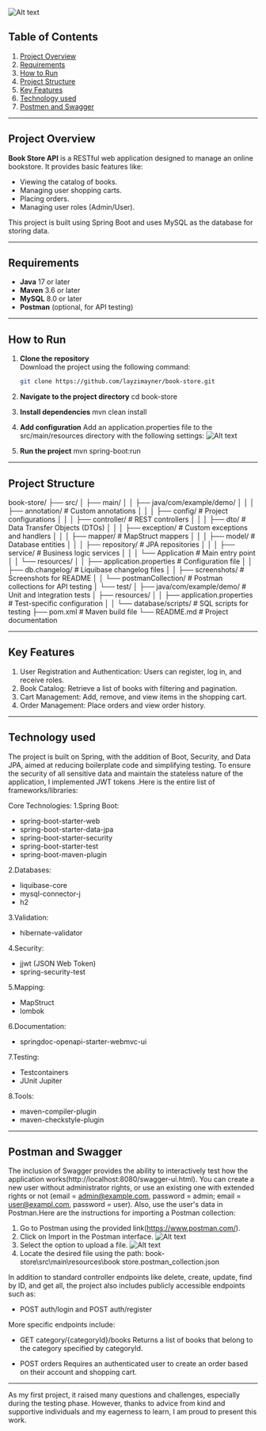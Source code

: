 ![Alt text](screenshot/bookStore.png "book store")

## Table of Contents
1. [Project Overview](#project-overview)
2. [Requirements](#requirements)
3. [How to Run](#how-to-run)
4. [Project Structure](#project-structure)
5. [Key Features](#key-features)
6. [Technology used](#technology-used)
7. [Postmen and Swagger](#postman-and_swagger)

---

## Project Overview
**Book Store API** is a RESTful web application designed to manage an online bookstore. It provides basic features like:
- Viewing the catalog of books.
- Managing user shopping carts.
- Placing orders.
- Managing user roles (Admin/User).

This project is built using Spring Boot and uses MySQL as the database for storing data.

---

## Requirements
- **Java** 17 or later
- **Maven** 3.6 or later
- **MySQL** 8.0 or later
- **Postman** (optional, for API testing)

---

## How to Run

1. **Clone the repository**  
   Download the project using the following command:
   ```bash
   git clone https://github.com/layzimayner/book-store.git

2. **Navigate to the project directory**
   cd book-store

3. **Install dependencies**
   mvn clean install

4. **Add configuration**
   Add an application.properties file to the src/main/resources directory with the following settings:
![Alt text](screenshot/application.propeties.png "Screenshot sample")

5. **Run the project**
   mvn spring-boot:run

---

## Project Structure

book-store/
├── src/
│   ├── main/
│   │   ├── java/com/example/demo/
│   │   │   ├── annotation/      # Custom annotations
│   │   │   ├── config/          # Project configurations
│   │   │   ├── controller/      # REST controllers
│   │   │   ├── dto/             # Data Transfer Objects (DTOs)
│   │   │   ├── exception/       # Custom exceptions and handlers
│   │   │   ├── mapper/          # MapStruct mappers
│   │   │   ├── model/           # Database entities
│   │   │   ├── repository/      # JPA repositories
│   │   │   ├── service/         # Business logic services
│   │   │   └── Application      # Main entry point
│   │   └──  resources/
│   │       ├── application.properties   # Configuration file
│   │       ├── db.changelog/            # Liquibase changelog files
│   │       ├── screenshots/             # Screenshots for README
│   │       └── postmanCollection/       # Postman collections for API testing
│   └── test/
│       ├── java/com/example/demo/       # Unit and integration tests
│       ├── resources/
│       │   ├── application.properties   # Test-specific configuration
│       │   └── database/scripts/             # SQL scripts for testing
├── pom.xml          # Maven build file
└── README.md        # Project documentation


___

## Key Features
1. User Registration and Authentication:
    Users can register, log in, and receive roles.
2. Book Catalog:
    Retrieve a list of books with filtering and pagination.
3. Cart Management:
    Add, remove, and view items in the shopping cart.
4. Order Management:
    Place orders and view order history.

---

## Technology used
The project is built on Spring, with the addition of Boot, Security, and Data JPA,
aimed at reducing boilerplate code and simplifying testing. To ensure the security
of all sensitive data and maintain the stateless nature of the application,
I implemented JWT tokens .Here is the entire list of frameworks/libraries:  

Core Technologies:
1.Spring Boot:
  * spring-boot-starter-web
  * spring-boot-starter-data-jpa
  * spring-boot-starter-security
  * spring-boot-starter-test
  * spring-boot-maven-plugin

2.Databases:
  * liquibase-core
  * mysql-connector-j
  * h2

3.Validation:
  * hibernate-validator

4.Security:
  * jjwt (JSON Web Token)
  * spring-security-test

5.Mapping:
  * MapStruct
  * lombok

6.Documentation:
  * springdoc-openapi-starter-webmvc-ui

7.Testing:
  * Testcontainers
  * JUnit Jupiter

8.Tools:
  * maven-compiler-plugin
  * maven-checkstyle-plugin

---

## Postman and Swagger

The inclusion of Swagger provides the ability to interactively
test how the application works(http://localhost:8080/swagger-ui.html). You can create a new user
without administrator rights, or use an existing one with extended rights or not
(email = admin@example.com, password = admin; email = user@exampl.com, password = user).
Also, use the user's data in Postman.Here are the instructions for importing a Postman collection:

1. Go to Postman using the provided link(https://www.postman.com/).
2. Click on Import in the Postman interface.
   ![Alt text](screenshot/selectImport.png "Select import")
3. Select the option to upload a file.
   ![Alt text](screenshot/selectImportOption.png "Select import option")
4. Locate the desired file using the path:
   book-store\src\main\resources\book store.postman_collection.json

In addition to standard controller endpoints like delete, create, update, find by ID, and get all,
the project also includes publicly accessible endpoints such as:

* POST auth/login and POST auth/register

More specific endpoints include:

* GET category/{categoryId}/books
  Returns a list of books that belong to the category specified by categoryId.

* POST orders
  Requires an authenticated user to create an order based on their account and shopping cart.

---

As my first project, it raised many questions and challenges, especially during the testing phase.
However, thanks to advice from kind and supportive individuals and my eagerness to learn,
I am proud to present this work.






